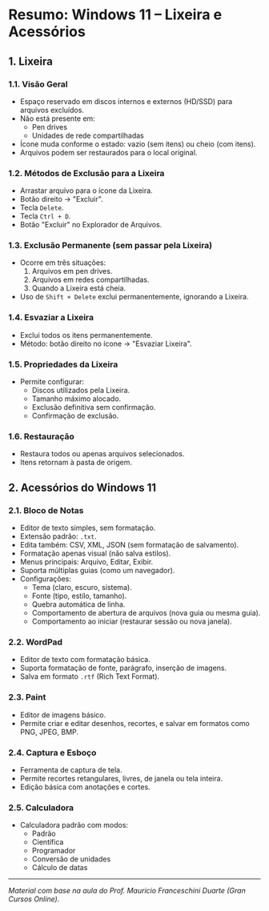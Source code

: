 # Resumo: Windows 11 – Lixeira e Acessórios

## 1. Lixeira

### 1.1. Visão Geral
- Espaço reservado em discos internos e externos (HD/SSD) para arquivos excluídos.
- Não está presente em:
  - Pen drives
  - Unidades de rede compartilhadas
- Ícone muda conforme o estado: vazio (sem itens) ou cheio (com itens).
- Arquivos podem ser restaurados para o local original.

### 1.2. Métodos de Exclusão para a Lixeira
- Arrastar arquivo para o ícone da Lixeira.
- Botão direito → "Excluir".
- Tecla `Delete`.
- Tecla `Ctrl + D`.
- Botão "Excluir" no Explorador de Arquivos.

### 1.3. Exclusão Permanente (sem passar pela Lixeira)
- Ocorre em três situações:
  1. Arquivos em pen drives.
  2. Arquivos em redes compartilhadas.
  3. Quando a Lixeira está cheia.
- Uso de `Shift + Delete` exclui permanentemente, ignorando a Lixeira.

### 1.4. Esvaziar a Lixeira
- Exclui todos os itens permanentemente.
- Método: botão direito no ícone → "Esvaziar Lixeira".

### 1.5. Propriedades da Lixeira
- Permite configurar:
  - Discos utilizados pela Lixeira.
  - Tamanho máximo alocado.
  - Exclusão definitiva sem confirmação.
  - Confirmação de exclusão.

### 1.6. Restauração
- Restaura todos ou apenas arquivos selecionados.
- Itens retornam à pasta de origem.

## 2. Acessórios do Windows 11

### 2.1. Bloco de Notas
- Editor de texto simples, sem formatação.
- Extensão padrão: `.txt`.
- Edita também: CSV, XML, JSON (sem formatação de salvamento).
- Formatação apenas visual (não salva estilos).
- Menus principais: Arquivo, Editar, Exibir.
- Suporta múltiplas guias (como um navegador).
- Configurações:
  - Tema (claro, escuro, sistema).
  - Fonte (tipo, estilo, tamanho).
  - Quebra automática de linha.
  - Comportamento de abertura de arquivos (nova guia ou mesma guia).
  - Comportamento ao iniciar (restaurar sessão ou nova janela).

### 2.2. WordPad
- Editor de texto com formatação básica.
- Suporta formatação de fonte, parágrafo, inserção de imagens.
- Salva em formato `.rtf` (Rich Text Format).

### 2.3. Paint
- Editor de imagens básico.
- Permite criar e editar desenhos, recortes, e salvar em formatos como PNG, JPEG, BMP.

### 2.4. Captura e Esboço
- Ferramenta de captura de tela.
- Permite recortes retangulares, livres, de janela ou tela inteira.
- Edição básica com anotações e cortes.

### 2.5. Calculadora
- Calculadora padrão com modos:
  - Padrão
  - Científica
  - Programador
  - Conversão de unidades
  - Cálculo de datas

---

*Material com base na aula do Prof. Mauricio Franceschini Duarte (Gran Cursos Online).*